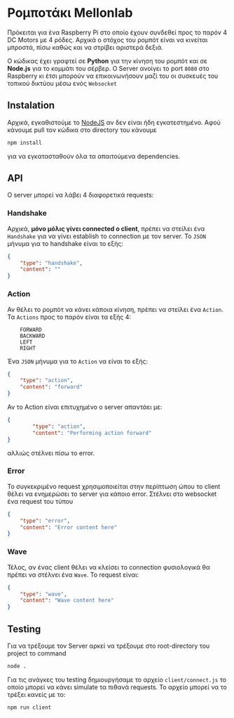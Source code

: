 # Ρομποτάκι Mellonlab

Πρόκειται για ένα Raspberry Pi στο οποίο έχουν συνδεθεί προς το παρόν 4 DC Motors με 4 ρόδες. Αρχικά ο στόχος του ρομπότ είναι να κινείται μπροστά, πίσω καθώς και να στρίβει αριστερά δεξιά.

Ο κώδικας έχει γραφτεί σε **Python** για την κίνηση του ρομπότ και σε **Node.js** για το κομμάτι του σέρβερ. Ο Server ανοίγει το port `8080` στο Raspberry κι έτσι μπορούν να επικοινωνήσουν μαζί του οι συσκευές του τοπικού δικτύου μέσω ενός `Websocket`

## Instalation

Αρχικά, εγκαθιστούμε το [NodeJS](https://nodejs.org/en) αν δεν είναι ήδη εγκατεστημένο. Αφού κάνουμε pull τον κώδικα στο directory του κάνουμε

```bash
npm install
```

για να εγκατασταθούν όλα τα απαιτούμενα dependencies.

## API

Ο server μπορεί να λάβει 4 διαφορετικά requests:

### Handshake

Αρχικά, **μόνο μόλις γίνει connected ο client**, πρέπει να στείλει ένα `Handshake` για να γίνει establish το connection με τον server. Το `JSON` μήνυμα για το handshake είναι το εξής:

```JSON
{
    "type": "handshake",
    "content": ""
}
```

### Action

Αν θέλει το ρομπότ να κάνει κάποια κίνηση, πρέπει να στείλει ένα `Action`. Τα `Actions` προς το παρόν είναι τα εξής 4:

```enum
    FORWARD
    BACKWARD
    LEFT
    RIGHT
```

 Ένα `JSON` μήνυμα για το `Action` να είναι το εξής:

```JSON
{
    "type": "action",
    "content": "forward"
}
```

Αν το Action είναι επιτυχημένο ο server απαντάει με:

```JSON
{
        "type": "action",
        "content": "Performing action forward"
}
```

αλλιώς στέλνει πίσω το error.

### Εrror

Το συγκεκριμένο request χρησιμοποιείται στην περίπτωση ώπου το client θέλει να ενημερώσει το server για κάποιο error. Στέλνει στο websocket ένα request του τύπου

```JSON
{
    "type": "error",
    "content": "Error content here"
}
```

### Wave

Τέλος, αν ένας client θέλει να κλείσει το connection φυσιολογικά θα πρέπει να στέλνει ένα `Wave`. Το request είναι:

```JSON
{
    "type": "wave",
    "content": "Wave content here"
}
```

## Testing

Για να τρέξουμε τον Server αρκεί να τρέξουμε στο root-directory του project το command

```bash
node .
```

Για τις ανάγκες του testing δημιουργήσαμε το αρχείο `client/connect.js` το οποίο μπορεί να κάνει simulate τα πιθανά requests. To αρχείο μπορεί να το τρέξει κανείς με το:

```bash
npm run client
```

